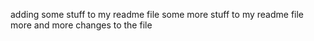
adding some stuff to my readme file
some more stuff to my readme file
more and more changes to the file

